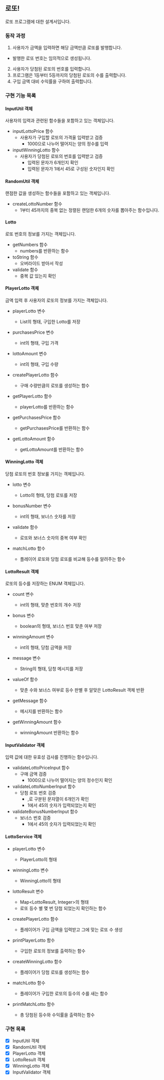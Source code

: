 ## 로또!
로또 프로그램에 대한 설계서입니다.

### 동작 과정
1. 사용자가 금액을 입력하면 해당 금액만큼 로또를 발행합니다.
- 발행한 로또 번호는 임의적으로 생성됩니다.
2. 사용자가 당첨된 로또의 번호를 입력합니다.
3. 프로그램은 1등부터 5등까지의 당첨된 로또의 수를 출력합니다.
4. 구입 금액 대비 수익률을 구하여 출력합니다.

### 구현 기능 목록

#### InputUtil 객체
사용자의 입력과 관련된 함수들을 포함하고 있는 객체입니다.
- inputLottoPrice 함수
    - 사용자가 구입할 로또의 가격울 입력받고 검증
      - 1000으로 나누어 떨어지는 양의 정수를 입력
- inputWinningLotto 함수
    - 사용자가 당첨된 로또의 번호를 입력받고 검증
      - 입력된 문자가 6개인지 확인
      - 입력된 문자가 1에서 45로 구성된 숫자인지 확인


#### RandomUtil 객체
랜점한 값을 생성하는 함수들을 포함하고 있는 객체입니다.
- createLottoNumber 함수
  - 1부터 45까지의 중복 없는 정렬된 랜덤한 6개의 숫자를 뽑아주는 함수입니다.


#### Lotto
로또 번호의 정보를 가지는 객체입니다.
- getNumbers 함수
  - numbers를 반환하는 함수
- toString 함수
  - 오버라이드 받아서 작성
- validate 함수
  - 중복 값 있는지 확인


#### PlayerLotto 객체
금액 입력 후 사용자의 로또의 정보를 가지는 객체입니다.
- playerLotto 변수
    - List<Lotto>의 형태, 구입한 Lotto를 저장
- purchasesPrice 변수
    - int의 형태, 구입 가격
- lottoAmount 변수
    - int의 형태, 구입 수량


- createPlayerLotto 함수
    - 구매 수량만큼의 로또를 생성하는 함수
- getPlayerLotto 함수
    - playerLotto를 반환하는 함수
- getPurchasesPrice 함수
    - getPurchasesPrice를 반환하는 함수
- getLottoAmount 함수
    - getLottoAmount를 반환하는 함수


#### WinningLotto 객체
당첨 로또의 번호 정보룰 가지는 객체입니다.
- lotto 변수
  - Lotto의 형태, 당첨 로또를 저장
- bonusNumber 변수
  - int의 형태, 보너스 숫자를 저장


- validate 함수
  - 로또와 보너스 숫자의 중복 여부 확인
- matchLotto 함수
  - 플레이어 로또와 당첨 로또를 비교해 등수를 알려주는 함수


#### LottoResult 객체
로또의 등수를 저장하는 ENUM 객체입니다.
- count 변수
  - int의 형태, 맞춘 번호의 개수 저장
- bonus 변수
  - boolean의 형태, 보너스 번호 맞춘 여부 저장
- winningAmount 변수
  - int의 형태, 당첨 금액을 저장
- message 변수
  - String의 형태, 담청 메시지를 저장


- valueOf 함수
  - 맞춘 수와 보너스 여부로 등수 판별 후 알맞은 LottoResult 객체 반환
- getMessage 함수
  - 메시지를 반환하는 함수
- getWinningAmount 함수
  - winningAmount 반환하는 함수


#### InputValidator 객체
입력 값에 대한 유효성 검사를 진행하는 함수입니다.
- validateLottoPriceInput 함수
  - 구매 금액 검증
    - 1000으로 나누어 떨어지는 양의 정수인지 확인
- validateLottoNumberInput 함수
  - 당첨 로또 번호 검증
    - ,로 구분된 문자열이 6개인가 확인
    - 1에서 45의 숫자가 입력되었는지 확인
- validateBonusNumberInput 함수
  - 보너스 번호 검증
    - 1에서 45의 숫자가 입력되었는지 확인


#### LottoService 객체
- playerLotto 변수
  - PlayerLotto의 형태
- winningLotto 변수
  - WinningLotto의 형태
- lottoResult 변수
  - Map<LottoResult, Integer>의 형태
  - 로또 등수 별 몇 번 당첨 되었는지 확인하는 함수


- createPlayerLotto 함수
  - 플레이어가 구입 금액을 입력받고 그에 맞는 로또 수 생성
- printPlayerLotto 함수
  - 구입한 로또의 정보를 출력하는 함수
- createWinningLotto 함수
  - 플레이어가 당첨 로또를 생성하는 함수
- matchLotto 함수
  - 플레이어가 구입한 로또의 등수의 수를 새는 함수
- printMatchLotto 함수
  - 총 당첨된 등수와 수익률을 출력하는 함수

### 구현 목록
- [x] InputUtil 객체
- [x] RandomUtil 객체
- [x] PlayerLotto 객체
- [x] LottoResult 객체
- [x] WinningLotto 객체
- [x] InputValidator 객체